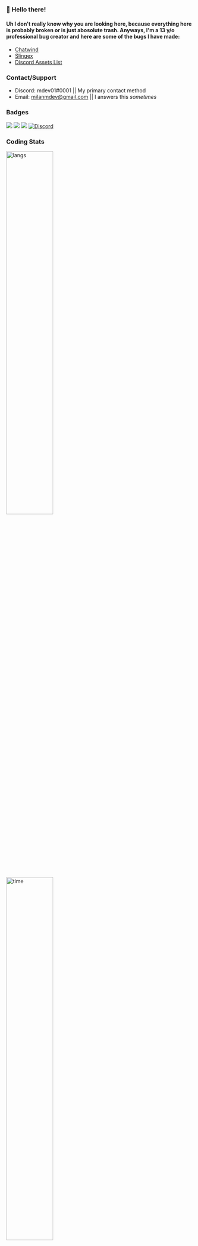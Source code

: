 <!-- ![Banner](https://cdn.milanm.tk/banners/reheader.png) -->

### 👋 Hello there!

#### Uh I don't really know why you are looking here, because everything here is probably broken or is just abosolute trash. Anyways, I'm a 13 y/o professional bug creator and here are some of the bugs I have made:

- [Chatwind](https://chatwindapp.com)
- [Slingex](https://slingexdev.ga)
- [Discord Assets List](https://github.com/milanmdev/discord-assets)

### Contact/Support

- Discord: mdev01#0001 || My primary contact method
- Email: [milanmdev@gmail.com](mailto:milanmdev@gmail.com) || I answers this *sometimes*

<!-- ### Personal Site  -->

<!-- - [https://milanm.tk](https://milanm.tk) -->
 
### Badges
![](https://api.ghprofile.me/view?username=milanmdev&style=flat)
![](https://img.shields.io/website-up-down-green-red/http/milanm.tk.svg)
![](https://img.shields.io/github/license/Naereen/StrapDown.js.svg)
[![Discord](https://img.shields.io/discord/731053649052041247.svg?label=&logo=discord&logoColor=ffffff&color=7389D8&labelColor=6A7EC2)](hhttps://discord.gg/DDxUSYR)

### Coding Stats
<img src="https://wakatime.com/share/@milanmdev/d7d17447-6a6f-4fec-8f82-913061fd09e6.svg" alt="langs" width="50%"/>
<img src="https://wakatime.com/share/@milanmdev/c66d04c6-d589-4114-a44b-6c44f6bb4ded.svg" alt="time" width="50%"/>

### Other Info
[![milanmdev github stats](https://github-readme-stats.vercel.app/api?username=milanmdev)](https://github.com/anuraghazra/github-readme-stats)
